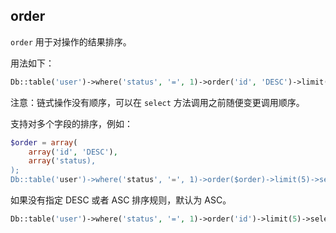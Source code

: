 ## order

`order` 用于对操作的结果排序。

用法如下：

``` php
Db::table('user')->where('status', '=', 1)->order('id', 'DESC')->limit(5)->select();
```

注意：链式操作没有顺序，可以在 `select` 方法调用之前随便变更调用顺序。

支持对多个字段的排序，例如：

``` php
$order = array(
    array('id', 'DESC'),
    array('status),
);
Db::table('user')->where('status', '=', 1)->order($order)->limit(5)->select();
```

如果没有指定 DESC 或者 ASC 排序规则，默认为 ASC。

``` php
Db::table('user')->where('status', '=', 1)->order('id')->limit(5)->select(); 
```